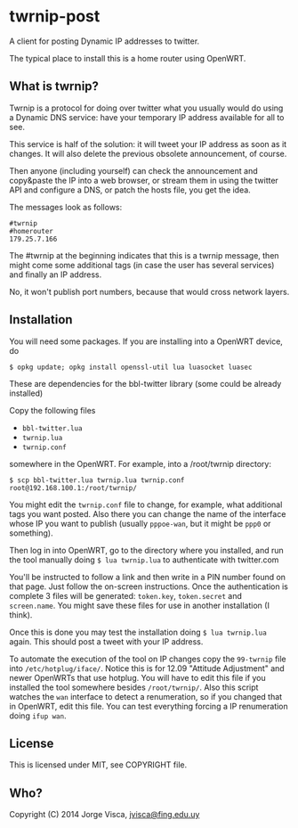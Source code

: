 # twrnip-post

A client for posting Dynamic IP addresses to twitter.

The typical place to install this is a home router using OpenWRT.


## What is twrnip?

Twrnip is a protocol for doing over twitter what you usually would do using a Dynamic DNS service: have your temporary IP address
available for all to see.

This service is half of the solution: it will tweet your IP address as soon as it changes. It will also delete the previous obsolete announcement, of course.

Then anyone (including yourself) can check the announcement and copy&paste the IP into a web browser, or stream them in using the twitter API and configure a DNS, or patch the hosts file, you get the idea. 

The messages look as follows:

    #twrnip 
    #homerouter
    179.25.7.166

The #twrnip at the beginning indicates that this is a twrnip message, then might come some additional tags (in case the user has several services)
and finally an IP address.

No, it won't publish port numbers, because that would cross network layers.


## Installation

You will need some packages. If you are installing into a OpenWRT device, do

    $ opkg update; opkg install openssl-util lua luasocket luasec

These are dependencies for the bbl-twitter library (some could be already installed)

Copy the following files

* `bbl-twitter.lua`
* `twrnip.lua`
* `twrnip.conf`

somewhere in the OpenWRT. For example, into a /root/twrnip directory:

    $ scp bbl-twitter.lua twrnip.lua twrnip.conf root@192.168.100.1:/root/twrnip/

You might edit the `twrnip.conf` file to change, for example, what additional tags you want posted. Also there you can change
the name of the interface whose IP you want to publish (usually `pppoe-wan`, but it might be `ppp0` or something).

Then log in into OpenWRT, go to the directory where you installed, and run the tool manually doing `$ lua twrnip.lua` to authenticate with twitter.com

You'll be instructed to follow a link and then write in a PIN number found on that page. Just follow the on-screen instructions.
Once the authentication is complete 3 files will be generated: `token.key`, `token.secret` and `screen.name`. You might save these files
for use in another installation (I think).

Once this is done you may test the installation doing `$ lua twrnip.lua` again. This should post a tweet with your IP address.

To automate the execution of the tool on IP changes copy the `99-twrnip` file into `/etc/hotplug/iface/`. Notice this is for 12.09 
"Attitude Adjustment" and newer OpenWRTs that use hotplug. 
You will have to edit this file if you installed the tool somewhere besides `/root/twrnip/`. 
Also this script watches the `wan` interface to detect a renumeration, so if you changed that in OpenWRT, 
edit this file. You can test everything forcing a IP renumeration doing `ifup wan`.


## License

This is licensed under MIT, see COPYRIGHT file.


## Who?

Copyright (C) 2014 Jorge Visca, jvisca@fing.edu.uy



